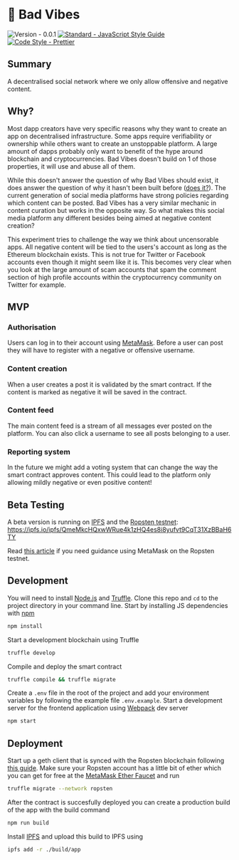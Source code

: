# 🖕 Bad Vibes

![Version - 0.0.1](https://img.shields.io/badge/version-0.0.1-brightgreen.svg)
[![Standard - JavaScript Style Guide](https://img.shields.io/badge/code_style-standard-brightgreen.svg)](https://standardjs.com)
[![Code Style - Prettier](https://img.shields.io/badge/code_style-prettier-ff69b4.svg)](https://github.com/prettier/prettier)

## Summary

A decentralised social network where we only allow offensive and negative content.

## Why?

Most dapp creators have very specific reasons why they want to create an app on decentralised infrastructure. Some apps require verifiability or ownership while others want to create an unstoppable platform. A large amount of dapps probably only want to benefit of the hype around blockchain and cryptocurrencies. Bad Vibes doesn't build on 1 of those properties, it will use and abuse all of them.

While this doesn't answer the question of why Bad Vibes should exist, it does answer the question of why it hasn't been built before ([does it?](https://github.com/wardoost/bad-vibes/issues/1)). The current generation of social media platforms have strong policies regarding which content can be posted. Bad Vibes has a very similar mechanic in content curation but works in the opposite way. So what makes this social media platform any different besides being aimed at negative content creation?

This experiment tries to challenge the way we think about uncensorable apps. All negative content will be tied to the users's account as long as the Ethereum blockchain exists. This is not true for Twitter or Facebook accounts even though it might seem like it is. This becomes very clear when you look at the large amount of scam accounts that spam the comment section of high profile accounts within the cryptocurrency community on Twitter for example.

## MVP

### Authorisation

Users can log in to their account using [MetaMask](https://metamask.io/). Before a user can post they will have to register with a negative or offensive username.

### Content creation

When a user creates a post it is validated by the smart contract. If the content is marked as negative it will be saved in the contract.

### Content feed

The main content feed is a stream of all messages ever posted on the platform. You can also click a username to see all posts belonging to a user.

### Reporting system

In the future we might add a voting system that can change the way the smart contract approves content. This could lead to the platform only allowing mildly negative or even positive content!

## Beta Testing

A beta version is running on [IPFS](https://ipfs.io/) and the [Ropsten testnet](https://ropsten.etherscan.io/address/0xe4ab0ef28faf00d79e1cc49fbc5e4eb316f067bf): https://ipfs.io/ipfs/QmeMkcHQxwWRue4k1zHQ4es8i8yufvt9CqT31XzBBaH6TY

Read [this article](https://medium.com/@FairGameOnline/meta-mask-install-and-rosten-test-eth-request-guide-3fddf2c3df52) if you need guidance using MetaMask on the Ropsten testnet.

## Development

You will need to install [Node.js](https://nodejs.org/) and [Truffle](http://truffleframework.com/). Clone this repo and `cd` to the project directory in your command line. Start by installing JS dependencies with [npm](https://www.npmjs.com/)

```bash
npm install
```

Start a development blockchain using Truffle

```bash
truffle develop
```

Compile and deploy the smart contract

```bash
truffle compile && truffle migrate
```

Create a `.env` file in the root of the project and add your environment variables by following the example file `.env.example`. Start a development server for the frontend application using [Webpack](https://webpack.js.org/) dev server

```bash
npm start
```

## Deployment

Start up a geth client that is synced with the Ropsten blockchain following [this guide](https://medium.com/@guccimanepunk/how-to-deploy-a-truffle-contract-to-ropsten-e2fb817870c1). Make sure your Ropsten account has a little bit of ether which you can get for free at the [MetaMask Ether Faucet](https://faucet.metamask.io/) and run

```bash
truffle migrate --network ropsten
```

After the contract is succesfully deployed you can create a production build of the app with the build command

```bash
npm run build
```

Install [IPFS](https://ipfs.io/docs/install/) and upload this build to IPFS using

```bash
ipfs add -r ./build/app
```
